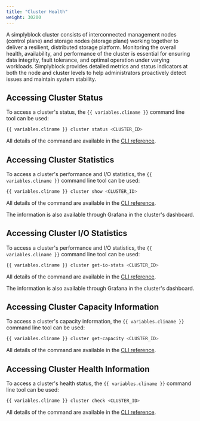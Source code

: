 ```yaml
---
title: "Cluster Health"
weight: 30200
---
```


A simplyblock cluster consists of interconnected management nodes (control plane) and storage nodes (storage plane)
working together to deliver a resilient, distributed storage platform. Monitoring the overall health, availability, and
performance of the cluster is essential for ensuring data integrity, fault tolerance, and optimal operation under
varying workloads. Simplyblock provides detailed metrics and status indicators at both the node and cluster levels to
help administrators proactively detect issues and maintain system stability.

## Accessing Cluster Status

To access a cluster's status, the `{{ variables.cliname }}` command line tool can be used:

```bash title="Accessing the status of a cluster"
{{ variables.cliname }} cluster status <CLUSTER_ID>
```

All details of the command are available in the
[CLI reference](../../reference/cli/cluster.md#shows-a-clusters-status).

## Accessing Cluster Statistics 

To access a cluster's performance and I/O statistics, the `{{ variables.cliname }}` command line tool can be used:

```bash title="Accessing the statistics of a cluster"
{{ variables.cliname }} cluster show <CLUSTER_ID>
```

All details of the command are available in the
[CLI reference](../../reference/cli/cluster.md#shows-a-clusters-statistics).

The information is also available through Grafana in the cluster's dashboard.

## Accessing Cluster I/O Statistics 

To access a cluster's performance and I/O statistics, the `{{ variables.cliname }}` command line tool can be used:

```bash title="Accessing the I/O statistics of a cluster"
{{ variables.cliname }} cluster get-io-stats <CLUSTER_ID>
```

All details of the command are available in the
[CLI reference](../../reference/cli/cluster.md#gets-a-clusters-io-statistics).

The information is also available through Grafana in the cluster's dashboard.

## Accessing Cluster Capacity Information

To access a cluster's capacity information, the `{{ variables.cliname }}` command line tool can be used:

```bash title="Accessing the capcity information of a cluster"
{{ variables.cliname }} cluster get-capacity <CLUSTER_ID>
```

All details of the command are available in the
[CLI reference](../../reference/cli/cluster.md#gets-a-clusters-capacity).

## Accessing Cluster Health Information

To access a cluster's health status, the `{{ variables.cliname }}` command line tool can be used:

```bash title="Accessing the health status of a cluster"
{{ variables.cliname }} cluster check <CLUSTER_ID>
```

All details of the command are available in the
[CLI reference](../../reference/cli/cluster.md#checks-a-clusters-health).
